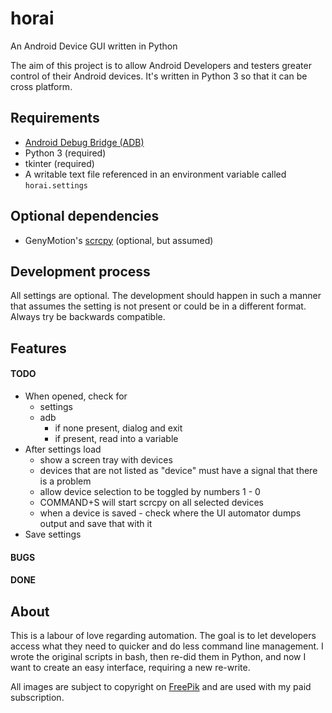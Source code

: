 # horai
An Android Device GUI written in Python

The aim of this project is to allow Android Developers and testers greater control of their Android devices. It's written in Python 3 so that it can be cross platform.

## Requirements
  - [Android Debug Bridge (ADB)][1]
  - Python 3 (required)
  - tkinter (required)
  - A writable text file referenced in an environment variable called `horai.settings`

## Optional dependencies
  - GenyMotion's [scrcpy][0] (optional, but assumed)

## Development process
All settings are optional. The development should happen in such a manner that assumes the setting is not present or could be in a different format. Always try be backwards compatible.

## Features

#### TODO
  - When opened, check for
    - settings
    - adb
      - if none present, dialog and exit
      - if present, read into a variable
  - After settings load
    - show a screen tray with devices
    - devices that are not listed as "device" must have a signal that there is a problem
    - allow device selection to be toggled by numbers 1 - 0
    - COMMAND+S will start scrcpy on all selected devices
    - when a device is saved - check where the UI automator dumps output and save that with it
  - Save settings

#### BUGS

#### DONE


## About
This is a labour of love regarding automation. The goal is to let developers access what they need to quicker and do less command line management. I wrote the original scripts in bash, then re-did them in Python, and now I want to create an easy interface, requiring a new re-write.

All images are subject to copyright on [FreePik][2] and are used with my paid subscription.


  [0]: https://github.com/Genymobile/scrcpy
  [1]: https://developer.android.com/studio/command-line/adb
  [2]: https://www.freepik.com
